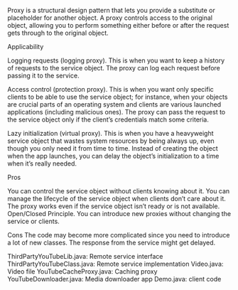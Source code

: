Proxy is a structural design pattern that lets you provide a substitute or placeholder for another object. A proxy controls access to the original object, allowing you to perform something either before or after the request gets through to the original object.

Applicability

 Logging requests (logging proxy). This is when you want to keep a history of requests to the service object.
 The proxy can log each request before passing it to the service.
 
 Access control (protection proxy). This is when you want only specific clients to be able to use the service object; for instance, when your objects are crucial parts of an operating system and clients are various launched applications (including malicious ones).
 The proxy can pass the request to the service object only if the client’s credentials match some criteria.
  
 Lazy initialization (virtual proxy). This is when you have a heavyweight service object that wastes system resources by being always up, even though you only need it from time to time.
 Instead of creating the object when the app launches, you can delay the object’s initialization to a time when it’s really needed.
 
 Pros
 
 You can control the service object without clients knowing about it.
 You can manage the lifecycle of the service object when clients don’t care about it.
 The proxy works even if the service object isn’t ready or is not available.
 Open/Closed Principle. You can introduce new proxies without changing the service or clients.
  
 Cons
 The code may become more complicated since you need to introduce a lot of new classes.
 The response from the service might get delayed.
 
 
 ThirdPartyYouTubeLib.java: Remote service interface
 ThirdPartyYouTubeClass.java: Remote service implementation
 Video.java: Video file
 YouTubeCacheProxy.java: Caching proxy
 YouTubeDownloader.java: Media downloader app 
 Demo.java:  client code